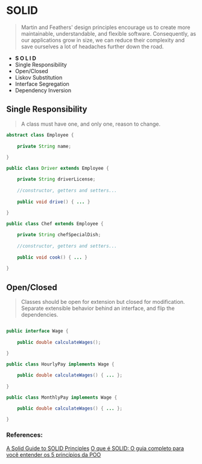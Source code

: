 # SOLID
> Martin and Feathers' design principles encourage us to create more maintainable, understandable, and flexible software. Consequently, as our applications grow in size, we can reduce their complexity and save ourselves a lot of headaches further down the road.

- **S O L I D**
- Single Responsibility
- Open/Closed
- Liskov Substitution
- Interface Segregation
- Dependency Inversion

## Single Responsibility

> A class must have one, and only one, reason to change.

``` java
abstract class Employee {
    
    private String name;
    
}

public class Driver extends Employee {

    private String driverLicense;
    
    //constructor, getters and setters...
    
    public void drive() { ... }
    
}

public class Chef extends Employee {

    private String chefSpecialDish;
    
    //constructor, getters and setters...
    
    public void cook() { ... }
    
}
```

## Open/Closed

> Classes should be open for extension but closed for modification.
> Separate extensible behavior behind an interface, and flip the dependencies.

``` java

public interface Wage {
    
    public double calculateWages();
    
}

public class HourlyPay implements Wage {

    public double calculateWages() { ... };
    
}

public class MonthlyPay implements Wage {

    public double calculateWages() { ... };
    
}

```

### References:

[A Solid Guide to SOLID Principles](https://www.baeldung.com/solid-principles)
[O que é SOLID: O guia completo para você entender os 5 princípios da POO](https://medium.com/desenvolvendo-com-paixao/o-que-é-solid-o-guia-completo-para-você-entender-os-5-princípios-da-poo-2b937b3fc530)
